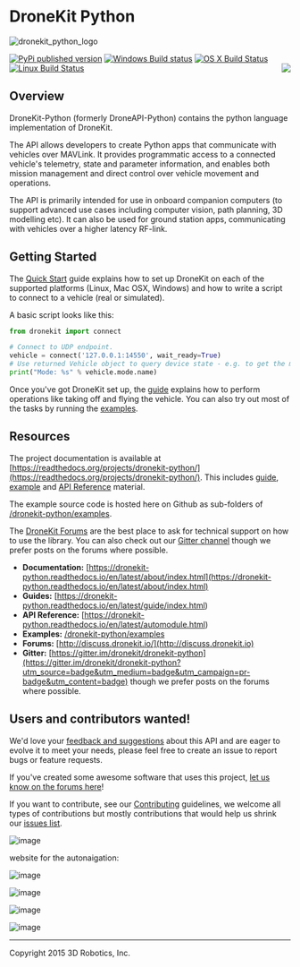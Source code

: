 # DroneKit Python

![dronekit_python_logo](https://cloud.githubusercontent.com/assets/5368500/10805537/90dd4b14-7e22-11e5-9592-5925348a7df9.png)

[![PyPi published version](https://img.shields.io/pypi/v/dronekit.svg)](https://pypi.org/project/dronekit/)
[![Windows Build status](https://img.shields.io/appveyor/ci/3drobotics/dronekit-python/master.svg?label=windows)](https://ci.appveyor.com/project/3drobotics/dronekit-python/branch/master)
[![OS X Build Status](https://img.shields.io/travis/dronekit/dronekit-python/master.svg?label=os%20x)](https://travis-ci.org/dronekit/dronekit-python)
[![Linux Build Status](https://img.shields.io/circleci/project/dronekit/dronekit-python/master.svg?label=linux)](https://circleci.com/gh/dronekit/dronekit-python) <a href="https://gitter.im/dronekit/dronekit-python?utm_source=badge&utm_medium=badge&utm_campaign=pr-badge&utm_content=badge"><img align="right" src="https://badges.gitter.im/Join%20Chat.svg"></img></a>


## Overview

DroneKit-Python (formerly DroneAPI-Python) contains the python language implementation of DroneKit.

The API allows developers to create Python apps that communicate with vehicles over MAVLink. It provides programmatic access to a connected vehicle's telemetry, state and parameter information, and enables both mission management and direct control over vehicle movement and operations.

The API is primarily intended for use in onboard companion computers (to support advanced use cases including computer vision, path planning, 3D modelling etc). It can also be used for ground station apps, communicating with vehicles over a higher latency RF-link. 

## Getting Started

The [Quick Start](https://dronekit-python.readthedocs.io/en/latest/guide/quick_start.html) guide explains how to set up DroneKit on each of the supported platforms (Linux, Mac OSX, Windows) and how to write a script to connect to a vehicle (real or simulated).

A basic script looks like this:

```python
from dronekit import connect

# Connect to UDP endpoint.
vehicle = connect('127.0.0.1:14550', wait_ready=True)
# Use returned Vehicle object to query device state - e.g. to get the mode:
print("Mode: %s" % vehicle.mode.name)
```

Once you've got DroneKit set up, the [guide](https://dronekit-python.readthedocs.io/en/latest/guide/index.html) explains how to perform operations like taking off and flying the vehicle. You can also try out most of the tasks by running the [examples](https://dronekit-python.readthedocs.io/en/latest/examples/index.html).

## Resources

The project documentation is available at [https://readthedocs.org/projects/dronekit-python/](https://readthedocs.org/projects/dronekit-python/). This includes [guide](https://dronekit-python.readthedocs.io/en/latest/guide/index.html), [example](https://dronekit-python.readthedocs.io/en/latest/examples/index.html) and [API Reference](https://dronekit-python.readthedocs.io/en/latest/automodule.html) material.

The example source code is hosted here on Github as sub-folders of [/dronekit-python/examples](https://github.com/dronekit/dronekit-python/tree/master/examples).

The [DroneKit Forums](http://discuss.dronekit.io) are the best place to ask for technical support on how to use the library. You can also check out our [Gitter channel](https://gitter.im/dronekit/dronekit-python?utm_source=badge&utm_medium=badge&utm_campaign=pr-badge&utm_content=badge) though we prefer posts on the forums where possible.

* **Documentation:** [https://dronekit-python.readthedocs.io/en/latest/about/index.html](https://dronekit-python.readthedocs.io/en/latest/about/index.html)
* **Guides:** [https://dronekit-python.readthedocs.io/en/latest/guide/index.html)
* **API Reference:** [https://dronekit-python.readthedocs.io/en/latest/automodule.html)
* **Examples:** [/dronekit-python/examples](https://github.com/dronekit/dronekit-python/tree/master/examples)
* **Forums:** [http://discuss.dronekit.io/](http://discuss.dronekit.io)
* **Gitter:** [https://gitter.im/dronekit/dronekit-python](https://gitter.im/dronekit/dronekit-python?utm_source=badge&utm_medium=badge&utm_campaign=pr-badge&utm_content=badge) though we prefer posts on the forums where possible.


## Users and contributors wanted!

We'd love your [feedback and suggestions](https://github.com/dronekit/dronekit-python/issues) about this API and are eager to evolve it to meet your needs, please feel free to create an issue to report bugs or feature requests.

If you've created some awesome software that uses this project, [let us know on the forums here](https://discuss.dronekit.io/t/notable-projects-using-dronekit/230)!

If you want to contribute, see our [Contributing](https://dronekit-python.readthedocs.io/en/latest/contributing/index.html) guidelines, we welcome all types of contributions but mostly contributions that would help us shrink our [issues list](https://github.com/dronekit/dronekit-python/issues).

  ![image](https://github.com/user-attachments/assets/ad262cfc-d3c4-41fe-8e7b-5441929d84ef)
 
 website for the autonaigation:
 
  ![image](https://github.com/user-attachments/assets/b0edc97c-aae3-494d-b154-e3294e7012fd)


  ![image](https://github.com/user-attachments/assets/cb849c2e-af1b-4128-a885-b1e68bd2d3de)

  ![image](https://github.com/user-attachments/assets/fe17a165-749a-4352-8bfc-edd07482d89a)

  ![image](https://github.com/user-attachments/assets/2b152768-1f56-4e19-95cb-aa8cf25681f7)








***

Copyright 2015 3D Robotics, Inc.
